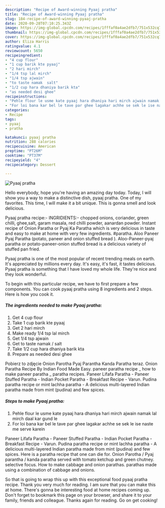 ```yaml
---
description: "Recipe of Award-winning Pyaaj pratha"
title: "Recipe of Award-winning Pyaaj pratha"
slug: 184-recipe-of-award-winning-pyaaj-pratha
date: 2020-09-28T07:10:25.343Z
image: https://img-global.cpcdn.com/recipes/1fffaf0a4ae2dfb7/751x532cq70/pyaaj-pratha-recipe-main-photo.jpg
thumbnail: https://img-global.cpcdn.com/recipes/1fffaf0a4ae2dfb7/751x532cq70/pyaaj-pratha-recipe-main-photo.jpg
cover: https://img-global.cpcdn.com/recipes/1fffaf0a4ae2dfb7/751x532cq70/pyaaj-pratha-recipe-main-photo.jpg
author: Eliza Harris
ratingvalue: 4.1
reviewcount: 5650
recipeingredient:
- "4 cup flour"
- "1 cup barik kte pyaaj"
- "2 hari mirch"
- "1/4 tsp lal mirch"
- "1/4 tsp ajwain"
- "to taste namak  salt"
- "1/2 cup hara dhaniya barik kta"
- "as needed desi ghee"
recipeinstructions:
- "Pehle flour le usme kate pyaaj hara dhaniya hari mirch ajwain namak lal mirch daal kar gund le"
- "For loi bana kar bel le tave par ghee lagakar achhe se sek le ise naste me serve karein"
categories:
- Recipe
tags:
- pyaaj
- pratha

katakunci: pyaaj pratha 
nutrition: 288 calories
recipecuisine: American
preptime: "PT26M"
cooktime: "PT37M"
recipeyield: "4"
recipecategory: Dessert

---
```



![Pyaaj pratha](https://img-global.cpcdn.com/recipes/1fffaf0a4ae2dfb7/751x532cq70/pyaaj-pratha-recipe-main-photo.jpg)

Hello everybody, hope you're having an amazing day today. Today, I will show you a way to make a distinctive dish, pyaaj pratha. One of my favorites. This time, I will make it a bit unique. This is gonna smell and look delicious.

Pyaaj pratha recipe:- INGRIDIENTS:- chopped onions, coriander, green chilli, ghee,salt, garam masala, red chilli powder, aanardan powder. Instant recipe of Onion Paratha or Pyaj Ka Paratha which is very delicious in taste and easy to make at home with very few ingredients. #paratha. Aloo Paneer Pyaj Paratha (potato, paneer and onion stuffed bread ). Aloo-Paneer-pyaj paratha or potato-paneer-onion stuffed bread is a delicious variety of stuffed pan fried.

Pyaaj pratha is one of the most popular of recent trending meals on earth. It's appreciated by millions every day. It's easy, it's fast, it tastes delicious. Pyaaj pratha is something that I have loved my whole life. They're nice and they look wonderful.


To begin with this particular recipe, we have to first prepare a few components. You can cook pyaaj pratha using 8 ingredients and 2 steps. Here is how you cook it.

<!--inarticleads1-->

##### The ingredients needed to make Pyaaj pratha:

1. Get 4 cup flour
1. Take 1 cup barik kte pyaaj
1. Get 2 hari mirch
1. Make ready 1/4 tsp lal mirch
1. Get 1/4 tsp ajwain
1. Get to taste namak / salt
1. Take 1/2 cup hara dhaniya barik kta
1. Prepare as needed desi ghee


Pobierz to zdjęcie Onion Parotha Pyaj Parantha Kanda Paratha teraz. Onion Paratha Recipe By Indian Food Made Easy. paneer paratha recipe _ how to make paneer paratha _ paratha recipes. Paneer Lifafa Paratha - Paneer Stuffed Paratha - Indian Pocket Paratha - Breakfast Recipe - Varun. Pudina paratha recipe or mint lachha paratha - A delicious multi-layered Indian paratha made from mint (pudina) and few spices. 

<!--inarticleads2-->

##### Steps to make Pyaaj pratha:

1. Pehle flour le usme kate pyaaj hara dhaniya hari mirch ajwain namak lal mirch daal kar gund le
1. For loi bana kar bel le tave par ghee lagakar achhe se sek le ise naste me serve karein


Paneer Lifafa Paratha - Paneer Stuffed Paratha - Indian Pocket Paratha - Breakfast Recipe - Varun. Pudina paratha recipe or mint lachha paratha - A delicious multi-layered Indian paratha made from mint (pudina) and few spices. Here is a paratha recipe that one can die for. Onion Parotha / Pyaj parantha / kanda paratha served with tomato ketchup and green chutney. selective focus. How to make cabbage and onion parathas. parathas made using a combination of cabbage and onions. 

So that is going to wrap this up with this exceptional food pyaaj pratha recipe. Thank you very much for reading. I am sure that you can make this at home. There's gonna be interesting food at home recipes coming up. Don't forget to bookmark this page on your browser, and share it to your family, friends and colleague. Thanks again for reading. Go on get cooking!

